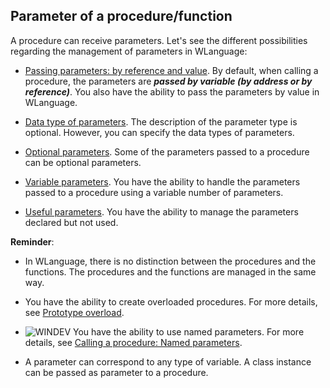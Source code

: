 
## Parameter of a procedure/function
			



<a name="NOTE1"></a>
<a name="NOTE1_1"></a>
A procedure can receive parameters. Let's see the different possibilities regarding the management of parameters in WLanguage:

- [Passing parameters: by reference and value](../Motscles/1514077.md).
	By default, when calling a procedure, the parameters are ***passed by variable (by address or by reference)***. You also have the ability to pass the parameters by value in WLanguage. 

- [Data type of parameters](../Motscles/1514076.md).
	The description of the parameter type is optional. However, you can specify the data types of parameters. 

- [Optional parameters](../Motscles/1514078.md).
	Some of the parameters passed to a procedure can be optional parameters. 

- [Variable parameters](../Motscles/1514080.md).
	You have the ability to handle the parameters passed to a procedure using a variable number of parameters. 

- [Useful parameters](../Motscles/1514081.md).
	You have the ability to manage the parameters declared but not used.




**Reminder**:

- In WLanguage, there is no distinction between the procedures and the functions. The procedures and the functions are managed in the same way.

- You have the ability to create overloaded procedures. For more details, see [Prototype overload](../Motscles/1514063.md).

- ![WINDEV](https://doc.pcsoft.fr/ext/images/us/WD.png) You have the ability to use named parameters. For more details, see [Calling a procedure: Named parameters](../Motscles/1513007.md). 

- A parameter can correspond to any type of variable. A class instance can be passed as parameter to a procedure. 







